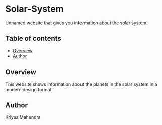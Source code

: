 # Solar-System

Unnamed website that gives you information about the solar system.

## Table of contents

- [Overview](#overview)
- [Author](#author)

## Overview

This website shows information about the planets in the solar system in a modern design format.

## Author

Kriyes Mahendra
